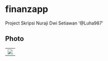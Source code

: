 # finanzapp

Project Skripsi Nuraji Dwi Setiawan '@Luha987'

## Photo
<table>
  <td><img src='https://play-lh.googleusercontent.com/pBhZUW4OzYiP-21Ena-FelxsQRGNBoDCNjrBqY3eNUVv_r1u2ORa1iB49bFtGsWfeQ=w1052-h592-rw'></td>
</table>
